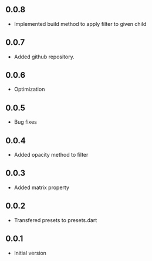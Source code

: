 ## 0.0.8

* Implemented build method to apply filter to given child

## 0.0.7

* Added github repository.

## 0.0.6

* Optimization

## 0.0.5

* Bug fixes

## 0.0.4

* Added opacity method to filter

## 0.0.3

* Added matrix property

## 0.0.2

* Transfered presets to presets.dart

## 0.0.1

* Initial version
